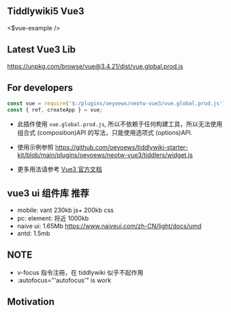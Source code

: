 ## Tiddlywiki5 Vue3

<$vue-example />

## Latest Vue3 Lib

https://unpkg.com/browse/vue@3.4.21/dist/vue.global.prod.js

## For developers

```js
const vue = require('$:/plugins/oeyoews/neotw-vue3/vue.global.prod.js');
const { ref, createApp } = vue;
```

- 此插件使用 `vue.global.prod.js`, 所以不依赖于任何构建工具，所以无法使用组合式 (composition)API 的写法，只能使用选项式 (options)API.
- 使用示例参照 https://github.com/oeyoews/tiddlywiki-starter-kit/blob/main/plugins/oeyoews/neotw-vue3/tiddlers/widget.js

- 更多用法请参考 [Vue3 官方文档](https://cn.vuejs.org/guide/essentials/application.html)

## vue3 ui 组件库 推荐

- mobile: vant 230kb js+ 200kb css
- pc: element: 将近 1000kb
- naive ui: 1.65Mb https://www.naiveui.com/zh-CN/light/docs/umd
- antd: 1.5mb

## NOTE

- v-focus 指令注冊，在 tiddlywiki 似乎不起作用
- :autofocus="'autofocus'" is work

## Motivation

<!-- your plugin motivation, or why you write this plugin -->
